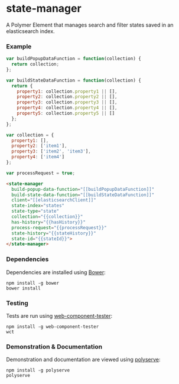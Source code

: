 # state-manager

A Polymer Element that manages search and filter states saved in an elasticsearch index.

### Example
```js
var buildPopupDataFunction = function(collection) {
  return collection;
};

var buildStateDataFunction = function(collection) {
  return {
    property1: collection.property1 || [],
    property2: collection.property2 || [],
    property3: collection.property3 || [],
    property4: collection.property4 || [],
    property5: collection.property5 || []
  };
};

var collection = {
  property1: [],
  property2: ['item1'],
  property3: ['item2', 'item3'],
  property4: ['item4']
};

var processRequest = true;
```

```html
<state-manager
  build-popup-data-function="[[buildPopupDataFunction]]"
  build-state-data-function="[[buildStateDataFunction]]"
  client="[[elasticsearchClient]]"
  state-index="states"
  state-type="state"
  collection="{{collection}}"
  has-history="{{hasHistory}}"
  process-request="{{processRequest}}"
  state-history="{{stateHistory}}"
  state-id="{{stateId}}">
</state-manager>
```

### Dependencies

Dependencies are installed using [Bower](http://bower.io/):

    npm install -g bower
    bower install

### Testing

Tests are run using [web-component-tester](https://github.com/Polymer/web-component-tester):

    npm install -g web-component-tester
    wct

### Demonstration & Documentation

Demonstration and documentation are viewed using [polyserve](https://github.com/PolymerLabs/polyserve):

    npm install -g polyserve
    polyserve

